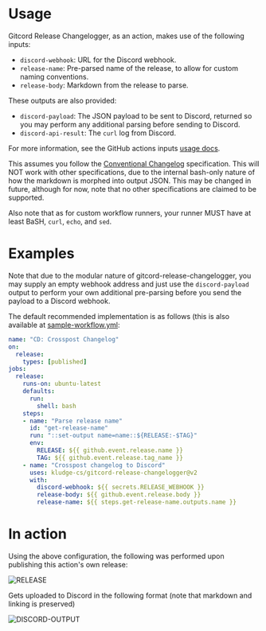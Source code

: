 # Usage

Gitcord Release Changelogger, as an action, makes use of the following inputs:
- `discord-webhook`: URL for the Discord webhook.
- `release-name`: Pre-parsed name of the release, to allow for custom naming
conventions.
- `release-body`: Markdown from the release to parse.

These outputs are also provided:
- `discord-payload`: The JSON payload to be sent to Discord, returned so you may
perform any additional parsing before sending to Discord.
- `discord-api-result`: The `curl` log from Discord.

For more information, see the GitHub actions inputs [usage docs].

This assumes you follow the [Conventional Changelog] specification. This will
NOT work with other specifications, due to the internal bash-only nature of
how the markdown is morphed into output JSON. This may be changed in future,
although for now, note that no other specifications are claimed to be supported.

Also note that as for custom workflow runners, your runner MUST have at least
BaSH, `curl`, `echo`, and `sed`.

[usage docs]: https://docs.github.com/en/free-pro-team@latest/actions/reference/workflow-syntax-for-github-actions#jobsjob_idstepswith
[Conventional Changelog]: https://github.com/conventional-changelog/conventional-changelog

# Examples

Note that due to the modular nature of gitcord-release-changelogger, you may
supply an empty webhook address and just use the `discord-payload` output to
perform your own additional pre-parsing before you send the payload to a Discord
webhook.

The default recommended implementation is as follows (this is also available at
[sample-workflow.yml](.github/workflows/sample-workflow.yml):

```yaml
name: "CD: Crosspost Changelog"
on:
  release:
    types: [published]
jobs:
  release:
    runs-on: ubuntu-latest
    defaults:
      run:
        shell: bash
    steps:
    - name: "Parse release name"
      id: "get-release-name"
      run: "::set-output name=name::${RELEASE:-$TAG}"
      env:
        RELEASE: ${{ github.event.release.name }}
        TAG: ${{ github.event.release.tag_name }}
    - name: "Crosspost changelog to Discord"
      uses: kludge-cs/gitcord-release-changelogger@v2
      with:
        discord-webhook: ${{ secrets.RELEASE_WEBHOOK }}
        release-body: ${{ github.event.release.body }}
        release-name: ${{ steps.get-release-name.outputs.name }}
```

# In action

Using the above configuration, the following was performed upon
publishing this action's own release:

![RELEASE](https://cdn.discordapp.com/attachments/513492116219887617/799337196602916874/unknown.png)

Gets uploaded to Discord in the following format
(note that markdown and linking is preserved)

![DISCORD-OUTPUT](https://cdn.discordapp.com/attachments/513492116219887617/799336159519965214/unknown.png)
